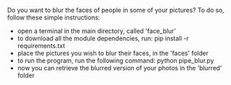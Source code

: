 Do you want to blur the faces of people in some of your pictures?
To do so, follow these simple instructions:
- open a terminal in the main directory, called 'face_blur'
- to download all the module dependencies, run: pip install -r requirements.txt
- place the pictures you wish to blur their faces, in the 'faces' folder 
- to run the program, run the following command: python pipe_blur.py
- now you can retrieve the blurred version of your photos in the 'blurred' folder 